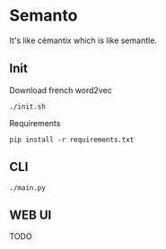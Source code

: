 # Semanto

It's like cémantix which is like semantle.

## Init

Download french word2vec

```shell
./init.sh
```

Requirements

```shell
pip install -r requirements.txt
```

## CLI

```shell
./main.py
```

## WEB UI

TODO
